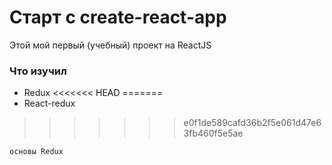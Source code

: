 # Старт с create-react-app

Этой мой первый (учебный) проект на ReactJS

### Что изучил

* Redux
<<<<<<< HEAD
=======
* React-redux
>>>>>>> e0f1de589cafd36b2f5e061d47e63fb460f5e5ae

`основы Redux`
